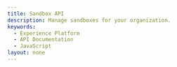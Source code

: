 ```yaml
---
title: Sandbox API
description: Manage sandboxes for your organization.
keywords: 
  - Experience Platform
  - API Documentation
  - JavaScript
layout: none
--- 
```

<RedoclyAPIBlock src="/experience-platform-apis/swagger-specs/sandbox.yaml"/>
